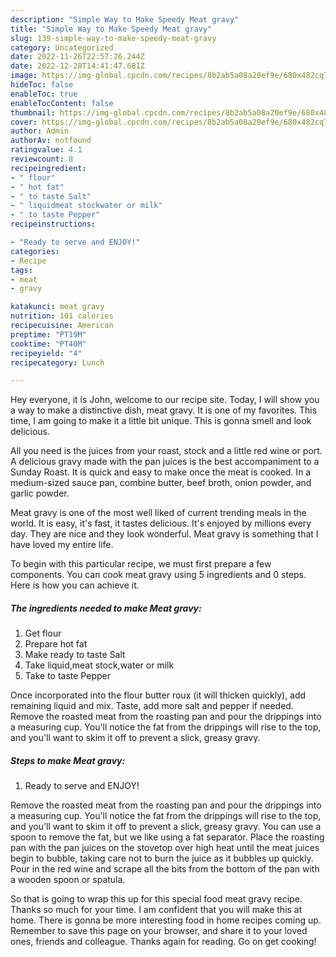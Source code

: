 ```yaml
---
description: "Simple Way to Make Speedy Meat gravy"
title: "Simple Way to Make Speedy Meat gravy"
slug: 139-simple-way-to-make-speedy-meat-gravy
category: Uncategorized
date: 2022-11-26T22:57:26.244Z
date: 2022-12-28T14:41:47.681Z
image: https://img-global.cpcdn.com/recipes/8b2ab5a08a20ef9e/680x482cq70/meat-gravy-recipe-main-photo.jpg
hideToc: false
enableToc: true
enableTocContent: false
thumbnail: https://img-global.cpcdn.com/recipes/8b2ab5a08a20ef9e/680x482cq70/meat-gravy-recipe-main-photo.jpg
cover: https://img-global.cpcdn.com/recipes/8b2ab5a08a20ef9e/680x482cq70/meat-gravy-recipe-main-photo.jpg
author: Admin
authorAv: notfound
ratingvalue: 4.1
reviewcount: 8
recipeingredient:
- " flour"
- " hot fat"
- " to taste Salt"
- " liquidmeat stockwater or milk"
- " to taste Pepper"
recipeinstructions:

- "Ready to serve and ENJOY!"
categories:
- Recipe
tags:
- meat
- gravy

katakunci: meat gravy 
nutrition: 101 calories
recipecuisine: American
preptime: "PT19M"
cooktime: "PT40M"
recipeyield: "4"
recipecategory: Lunch

---
```



Hey everyone, it is John, welcome to our recipe site. Today, I will show you a way to make a distinctive dish, meat gravy. It is one of my favorites. This time, I am going to make it a little bit unique. This is gonna smell and look delicious.

All you need is the juices from your roast, stock and a little red wine or port. A delicious gravy made with the pan juices is the best accompaniment to a Sunday Roast. It is quick and easy to make once the meat is cooked. In a medium-sized sauce pan, combine butter, beef broth, onion powder, and garlic powder.

Meat gravy is one of the most well liked of current trending meals in the world. It is easy, it's fast, it tastes delicious. It's enjoyed by millions every day. They are nice and they look wonderful. Meat gravy is something that I have loved my entire life.


To begin with this particular recipe, we must first prepare a few components. You can cook meat gravy using 5 ingredients and 0 steps. Here is how you can achieve it.

<!--inarticleads1-->

##### The ingredients needed to make Meat gravy:

1. Get  flour
1. Prepare  hot fat
1. Make ready  to taste Salt
1. Take  liquid,meat stock,water or milk
1. Take  to taste Pepper


Once incorporated into the flour butter roux (it will thicken quickly), add remaining liquid and mix. Taste, add more salt and pepper if needed. Remove the roasted meat from the roasting pan and pour the drippings into a measuring cup. You&#39;ll notice the fat from the drippings will rise to the top, and you&#39;ll want to skim it off to prevent a slick, greasy gravy. 

<!--inarticleads2-->

##### Steps to make Meat gravy:


1. Ready to serve and ENJOY!

Remove the roasted meat from the roasting pan and pour the drippings into a measuring cup. You&#39;ll notice the fat from the drippings will rise to the top, and you&#39;ll want to skim it off to prevent a slick, greasy gravy. You can use a spoon to remove the fat, but we like using a fat separator. Place the roasting pan with the pan juices on the stovetop over high heat until the meat juices begin to bubble, taking care not to burn the juice as it bubbles up quickly. Pour in the red wine and scrape all the bits from the bottom of the pan with a wooden spoon or spatula. 

So that is going to wrap this up for this special food meat gravy recipe. Thanks so much for your time. I am confident that you will make this at home. There is gonna be more interesting food in home recipes coming up. Remember to save this page on your browser, and share it to your loved ones, friends and colleague. Thanks again for reading. Go on get cooking!
